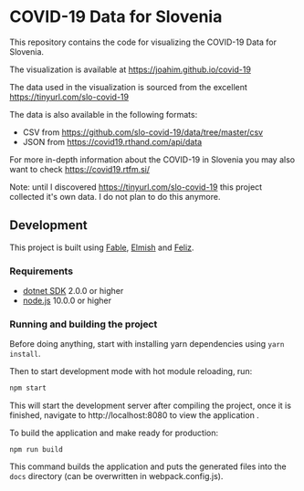 # COVID-19 Data for Slovenia

This repository contains the code for visualizing the COVID-19 Data for Slovenia.

The visualization is available at https://joahim.github.io/covid-19

The data used in the visualization is sourced from the excellent https://tinyurl.com/slo-covid-19

The data is also available in the following formats:

* CSV from https://github.com/slo-covid-19/data/tree/master/csv
* JSON from https://covid19.rthand.com/api/data

For more in-depth information about the COVID-19 in Slovenia you may also want to check https://covid19.rtfm.si/

Note: until I discovered https://tinyurl.com/slo-covid-19 this project collected it's own data. I do not plan to do this anymore.


## Development

This project is built using [Fable](http://fable.io/), [Elmish](https://fable-elmish.github.io/) and [Feliz](https://github.com/Zaid-Ajaj/Feliz).

### Requirements

* [dotnet SDK](https://www.microsoft.com/net/download/core) 2.0.0 or higher
* [node.js](https://nodejs.org) 10.0.0 or higher

### Running and building the project

Before doing anything, start with installing yarn dependencies using `yarn install`.

Then to start development mode with hot module reloading, run:
```bash
npm start
```
This will start the development server after compiling the project, once it is finished, navigate to http://localhost:8080 to view the application .

To build the application and make ready for production:
```
npm run build
```
This command builds the application and puts the generated files into the `docs` directory (can be overwritten in webpack.config.js).
